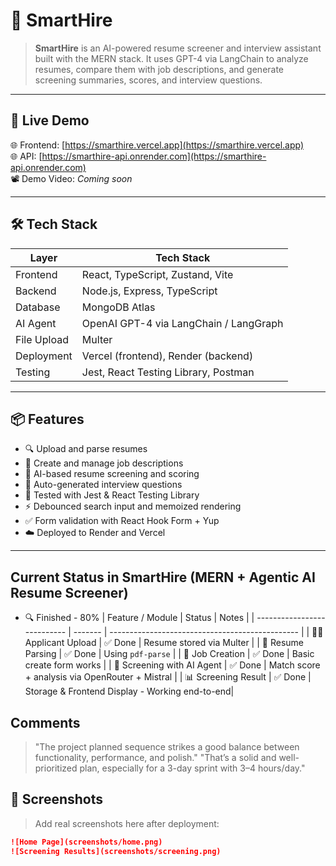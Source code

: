 # 🧠 SmartHire

> **SmartHire** is an AI-powered resume screener and interview assistant built with the MERN stack. It uses GPT-4 via LangChain to analyze resumes, compare them with job descriptions, and generate screening summaries, scores, and interview questions.

---

## 🚀 Live Demo

🌐 Frontend: [https://smarthire.vercel.app](https://smarthire.vercel.app)  
🌐 API: [https://smarthire-api.onrender.com](https://smarthire-api.onrender.com)  
📽️ Demo Video: _Coming soon_

---

## 🛠️ Tech Stack

| Layer       | Tech Stack                             |
| ----------- | -------------------------------------- |
| Frontend    | React, TypeScript, Zustand, Vite       |
| Backend     | Node.js, Express, TypeScript           |
| Database    | MongoDB Atlas                          |
| AI Agent    | OpenAI GPT-4 via LangChain / LangGraph |
| File Upload | Multer                                 |
| Deployment  | Vercel (frontend), Render (backend)    |
| Testing     | Jest, React Testing Library, Postman   |

---

## 📦 Features

- 🔍 Upload and parse resumes
- 📌 Create and manage job descriptions
- 🧠 AI-based resume screening and scoring
- 📝 Auto-generated interview questions
- 🧪 Tested with Jest & React Testing Library
- ⚡️ Debounced search input and memoized rendering
- ✅ Form validation with React Hook Form + Yup
- ☁️ Deployed to Render and Vercel

---

## Current Status in SmartHire (MERN + Agentic AI Resume Screener)

- 🔍 Finished - 80%
  | Feature / Module | Status | Notes |
  | --------------------------- | ------- | ----------------------------------------------- |
  | 🧑‍💼 Applicant Upload | ✅ Done | Resume stored via Multer |
  | 📄 Resume Parsing | ✅ Done | Using `pdf-parse` |
  | 💼 Job Creation | ✅ Done | Basic create form works |
  | 🤖 Screening with AI Agent | ✅ Done | Match score + analysis via OpenRouter + Mistral |
  | 📊 Screening Result | ✅ Done | Storage & Frontend Display - Working end-to-end|

## Comments

> "The project planned sequence strikes a good balance between functionality, performance, and polish."
> "That’s a solid and well-prioritized plan, especially for a 3-day sprint with 3–4 hours/day."

## 📸 Screenshots

> Add real screenshots here after deployment:

```md
![Home Page](screenshots/home.png)
![Screening Results](screenshots/screening.png)
```
